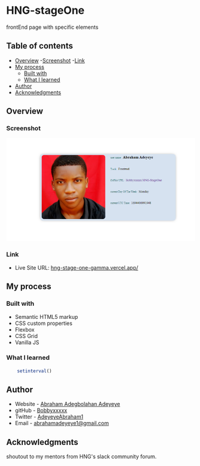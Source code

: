# HNG-stageOne
 frontEnd page with specific elements

 ## Table of contents

 - [Overview](#overview)
    -[Screenshot](#screenshot)
    -[Link](#link)
- [My process](#my-process)
  - [Built with](#built-with)
  - [What I learned](#what-i-learned)
- [Author](#author)
- [Acknowledgments](#acknowledgments)


## Overview

### Screenshot

![](./webPreview-image/Screenshot%20(2).png)

### Link

- Live Site URL: [hng-stage-one-gamma.vercel.app/](https://hng-stage-one-gamma.vercel.app/)

## My process

### Built with

- Semantic HTML5 markup
- CSS custom properties
- Flexbox
- CSS Grid
- Vanilla JS

### What I learned

```js
    setinterval()
```

## Author
- Website - [Abraham Adegbolahan Adeyeye](https://hngx.zuriboard.com/user/profile/15155)
- gitHub - [Bobbyxxxxx](https://github.com/Bobbyxxxxx)
- Twitter - [AdeyeyeAbraham1](https://www.twitter.com/AdeyeyeAbraham1)
- Email - [abrahamadeyeye1@gmail.com]()

## Acknowledgments
shoutout to my mentors from HNG's slack community forum.
